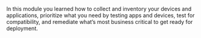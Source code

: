 
In this module you learned how to collect and inventory your devices and applications, prioritize what you need by testing apps and devices, test for compatibility, and remediate what’s most business critical to get ready for deployment. 

